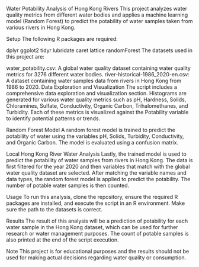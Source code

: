 Water Potability Analysis of Hong Kong Rivers
This project analyzes water quality metrics from different water bodies and applies a machine learning model (Random Forest) to predict the potability of water samples taken from various rivers in Hong Kong.

Setup
The following R packages are required:

dplyr
ggplot2
tidyr
lubridate
caret
lattice
randomForest
The datasets used in this project are:

water_potability.csv: A global water quality dataset containing water quality metrics for 3276 different water bodies.
river-historical-1986_2020-en.csv: A dataset containing water samples data from rivers in Hong Kong from 1986 to 2020.
Data Exploration and Visualization
The script includes a comprehensive data exploration and visualization section. Histograms are generated for various water quality metrics such as pH, Hardness, Solids, Chloramines, Sulfate, Conductivity, Organic Carbon, Trihalomethanes, and Turbidity. Each of these metrics is visualized against the Potability variable to identify potential patterns or trends.

Random Forest Model
A random forest model is trained to predict the potability of water using the variables pH, Solids, Turbidity, Conductivity, and Organic Carbon. The model is evaluated using a confusion matrix.

Local Hong Kong River Water Analysis
Lastly, the trained model is used to predict the potability of water samples from rivers in Hong Kong. The data is first filtered for the year 2020 and then variables that match with the global water quality dataset are selected. After matching the variable names and data types, the random forest model is applied to predict the potability. The number of potable water samples is then counted.

Usage
To run this analysis, clone the repository, ensure the required R packages are installed, and execute the script in an R environment. Make sure the path to the datasets is correct.

Results
The result of this analysis will be a prediction of potability for each water sample in the Hong Kong dataset, which can be used for further research or water management purposes. The count of potable samples is also printed at the end of the script execution.

Note
This project is for educational purposes and the results should not be used for making actual decisions regarding water quality or consumption.
